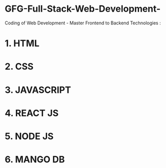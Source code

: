 # GFG-Full-Stack-Web-Development-
Coding of Web Development - Master Frontend to Backend Technologies :

# 1. HTML
# 2. CSS
# 3. JAVASCRIPT
# 4. REACT JS
# 5. NODE JS
# 6. MANGO DB
